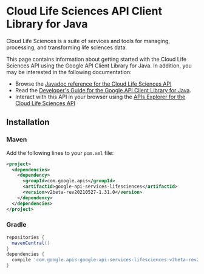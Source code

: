 # Cloud Life Sciences API Client Library for Java

Cloud Life Sciences is a suite of services and tools for managing, processing, and transforming life sciences data.

This page contains information about getting started with the Cloud Life Sciences API
using the Google API Client Library for Java. In addition, you may be interested
in the following documentation:

* Browse the [Javadoc reference for the Cloud Life Sciences API][javadoc]
* Read the [Developer's Guide for the Google API Client Library for Java][google-api-client].
* Interact with this API in your browser using the [APIs Explorer for the Cloud Life Sciences API][api-explorer]

## Installation

### Maven

Add the following lines to your `pom.xml` file:

```xml
<project>
  <dependencies>
    <dependency>
      <groupId>com.google.apis</groupId>
      <artifactId>google-api-services-lifesciences</artifactId>
      <version>v2beta-rev20210527-1.31.0</version>
    </dependency>
  </dependencies>
</project>
```

### Gradle

```gradle
repositories {
  mavenCentral()
}
dependencies {
  compile 'com.google.apis:google-api-services-lifesciences:v2beta-rev20210527-1.31.0'
}
```

[javadoc]: https://googleapis.dev/java/google-api-services-lifesciences/latest/index.html
[google-api-client]: https://github.com/googleapis/google-api-java-client/
[api-explorer]: https://developers.google.com/apis-explorer/#p/lifesciences/v1/
